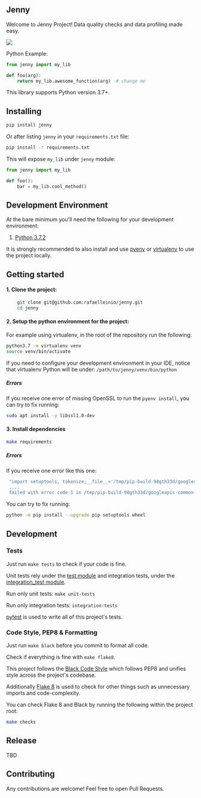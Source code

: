 ## Jenny
Welcome to Jenny Project! Data quality checks and data profiling made easy.

![](https://i.pinimg.com/originals/bf/88/1b/bf881b6f1fdb18d0f34dd9c47f42a6f2.gif)

Python Example:
```python
from jenny import my_lib

def foo(arg):
    return my_lib.awesome_function(arg)  # change me
```

This library supports Python version 3.7+.

## Installing

```bash
pip install jenny
```

Or after listing `jenny` in your
`requirements.txt` file:

```bash
pip install -r requirements.txt
```

This will expose `my_lib` under `jenny` module:

```python
from jenny import my_lib

def foo():
    bar = my_lib.cool_method()
```

## Development Environment

At the bare minimum you'll need the following for your development
environment:

1. [Python 3.7.2](http://www.python.org/)


It is strongly recommended to also install and use [pyenv](https://github.com/pyenv/pyenv) or [virtualenv](https://virtualenv.pypa.io/en/latest/installation.html) to use the project locally.

## Getting started

#### 1. Clone the project:

```bash
    git clone git@github.com:rafaelleinio/jenny.git
    cd jenny
```

#### 2. Setup the python environment for the project:

For example using virtualenv, in the root of the repository run the following:
```bash
python3.7 -m virtualenv venv
source venv/bin/activate
```

If you need to configure your development environment in your IDE, notice
that virtualenv Python will be under:
`/path/to/jenny/venv/bin/python`

##### Errors

If you receive one error of missing OpenSSL to run the `pyenv install`, you can try to fix running:

```bash
sudo apt install -y libssl1.0-dev
```

#### 3. Install dependencies

```bash
make requirements
```

##### Errors

If you receive one error like this one:
```bash
 "import setuptools, tokenize;__file__='/tmp/pip-build-98gth33d/googleapis-common-protos/setup.py';
 .... 
 failed with error code 1 in /tmp/pip-build-98gth33d/googleapis-common-protos/
```
 
You can try to fix running:

```bash
python -m pip install --upgrade pip setuptools wheel
```

## Development

### Tests

Just run `make tests` to check if your code is fine.

Unit tests rely under the [test module](https://github.com/rafaelleinio/jenny/tree/master/tests/unit)
and integration tests, under the [integration_test module](https://github.com/rafaelleinio/jenny/tree/master/tests/integration).

Run only unit tests:
`make unit-tests`

Run only integration tests:
`integration-tests`

[pytest](https://docs.pytest.org/en/latest/)
is used to write all of this project's tests.

### Code Style, PEP8 & Formatting

Just run `make black` before you commit to format all code.

Check if everything is fine with `make flake8`.

This project follows the [Black Code Style](https://github.com/ambv/black)
which follows PEP8 and unifies style across the project's codebase.

Additionally [Flake 8](http://flake8.pycqa.org/en/latest/) is used to
check for other things such as unnecessary imports and code-complexity.

You can check Flake 8 and Black by running the following within the project root:

```bash
make checks
```

## Release
TBD

## Contributing
Any contributions are welcome! Feel free to open Pull Requests.

